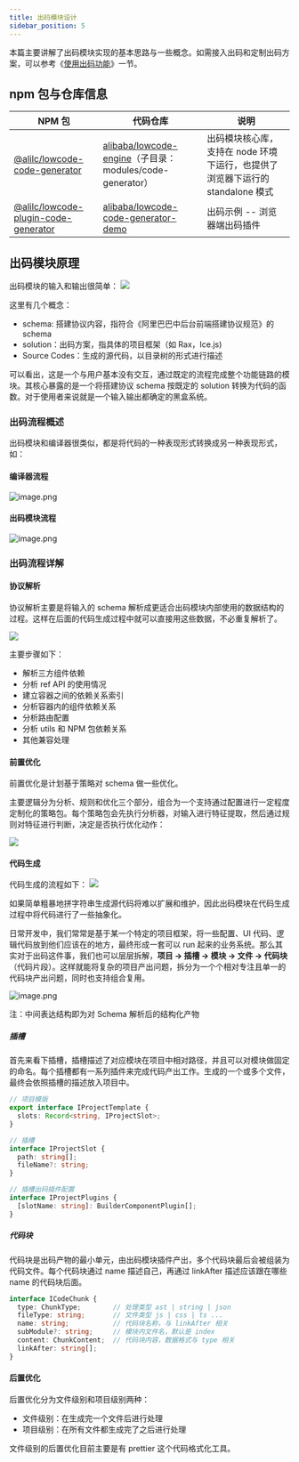 ```yaml
---
title: 出码模块设计
sidebar_position: 5
---
```


本篇主要讲解了出码模块实现的基本思路与一些概念。如需接入出码和定制出码方案，可以参考《[使用出码功能](/site/docs/guide/expand/runtime/codeGeneration)》一节。

## npm 包与仓库信息

| **NPM 包** | **代码仓库** | **说明** |
| --- | --- | --- |
| [@alilc/lowcode-code-generator](https://www.npmjs.com/package/@alilc/lowcode-code-generator) | [alibaba/lowcode-engine](https://github.com/alibaba/lowcode-engine)（子目录：modules/code-generator）| 出码模块核心库，支持在 node 环境下运行，也提供了浏览器下运行的 standalone 模式 |
| [@alilc/lowcode-plugin-code-generator](https://www.npmjs.com/package/@alilc/lowcode-plugin-code-generator) | [alibaba/lowcode-code-generator-demo](https://github.com/alibaba/lowcode-code-generator-demo) | 出码示例 -- 浏览器端出码插件 |

## 出码模块原理

出码模块的输入和输出很简单：
![](https://img.alicdn.com/imgextra/i3/O1CN01OkDmKq1xMX6Xxv6co_!!6000000006429-0-tps-1262-346.jpg)

这里有几个概念：

- schema: 搭建协议内容，指符合《阿里巴巴中后台前端搭建协议规范》的 schema
- solution：出码方案，指具体的项目框架（如 Rax，Ice.js)
- Source Codes：生成的源代码，以目录树的形式进行描述

可以看出，这是一个与用户基本没有交互，通过既定的流程完成整个功能链路的模块。其核心暴露的是一个将搭建协议 schema 按既定的 solution 转换为代码的函数。对于使用者来说就是一个输入输出都确定的黑盒系统。

### 出码流程概述

出码模块和编译器很类似，都是将代码的一种表现形式转换成另一种表现形式，如：

#### 编译器流程
![image.png](https://img.alicdn.com/imgextra/i3/O1CN019F21Lb1bsCwvNcWRq_!!6000000003520-2-tps-3228-492.png)

#### 出码模块流程
![image.png](https://img.alicdn.com/imgextra/i3/O1CN01SEcVta1uLD72W0URZ_!!6000000006020-2-tps-1536-182.png)

### 出码流程详解
#### 协议解析

协议解析主要是将输入的 schema 解析成更适合出码模块内部使用的数据结构的过程。这样在后面的代码生成过程中就可以直接用这些数据，不必重复解析了。

![](https://img.alicdn.com/imgextra/i3/O1CN016EeitG1giCNCNTLVF_!!6000000004175-0-tps-1282-515.jpg)

主要步骤如下：

- 解析三方组件依赖
- 分析 ref API 的使用情况
- 建立容器之间的依赖关系索引
- 分析容器内的组件依赖关系
- 分析路由配置
- 分析 utils 和 NPM 包依赖关系
- 其他兼容处理

#### 前置优化

前置优化是计划基于策略对 schema 做一些优化。

主要逻辑分为分析、规则和优化三个部分，组合为一个支持通过配置进行一定程度定制化的策略包。每个策略包会先执行分析器，对输入进行特征提取，然后通过规则对特征进行判断，决定是否执行优化动作：

![](https://img.alicdn.com/imgextra/i4/O1CN01P0Lw7v1lfyWtfQTuR_!!6000000004847-2-tps-994-278.png)

#### 代码生成
代码生成的流程如下：
![](https://img.alicdn.com/imgextra/i1/O1CN01lhcWBg1RG3nsoSoY2_!!6000000002083-2-tps-1468-464.png)

如果简单粗暴地拼字符串生成源代码将难以扩展和维护，因此出码模块在代码生成过程中将代码进行了一些抽象化。

日常开发中，我们常常是基于某一个特定的项目框架，将一些配置、UI 代码、逻辑代码放到他们应该在的地方，最终形成一套可以 run 起来的业务系统。那么其实对于出码这件事，我们也可以层层拆解，**项目 -> 插槽 -> 模块 -> 文件 -> 代码块**（代码片段）。这样就能将复杂的项目产出问题，拆分为一个个相对专注且单一的代码块产出问题，同时也支持组合复用。

![image.png](https://img.alicdn.com/imgextra/i4/O1CN01vOGmBT1JaegccXDt8_!!6000000001045-2-tps-892-454.png)

注：中间表达结构即为对 Schema 解析后的结构化产物

##### 插槽

首先来看下插槽，插槽描述了对应模块在项目中相对路径，并且可以对模块做固定的命名。每个插槽都有一系列插件来完成代码产出工作。生成的一个或多个文件，最终会依照插槽的描述放入项目中。

```typescript
// 项目模版
export interface IProjectTemplate {
  slots: Record<string, IProjectSlot>;
}

// 插槽
interface IProjectSlot {
  path: string[];
  fileName?: string;
}

// 插槽出码插件配置
interface IProjectPlugins {
  [slotName: string]: BuilderComponentPlugin[];
}
```
##### 代码块

代码块是出码产物的最小单元，由出码模块插件产出，多个代码块最后会被组装为代码文件。每个代码块通过 name 描述自己，再通过 linkAfter 描述应该跟在哪些 name 的代码块后面。

```typescript
interface ICodeChunk {
  type: ChunkType;        // 处理类型 ast | string | json
  fileType: string;       // 文件类型 js | css | ts ...
  name: string;           // 代码块名称，与 linkAfter 相关
  subModule?: string;     // 模块内文件名，默认是 index
  content: ChunkContent;  // 代码块内容，数据格式与 type 相关
  linkAfter: string[];
}
```

#### 后置优化

后置优化分为文件级别和项目级别两种：

- 文件级别：在生成完一个文件后进行处理
- 项目级别：在所有文件都生成完了之后进行处理

文件级别的后置优化目前主要是有 prettier 这个代码格式化工具。
